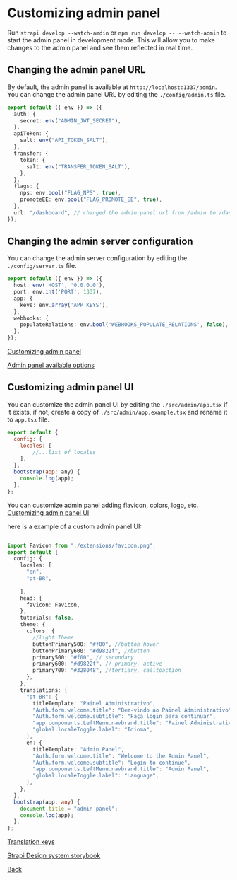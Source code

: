 # Customizing admin panel

Run `strapi develop --watch-amdin` or `npm run develop -- --watch-admin` to start the admin panel in development mode. This will allow you to make changes to the admin panel and see them reflected in real time.

## Changing the admin panel URL

By default, the admin panel is available at `http://localhost:1337/admin`. You can change the admin panel URL by editing the `./config/admin.ts` file.

```ts
export default ({ env }) => ({
  auth: {
    secret: env("ADMIN_JWT_SECRET"),
  },
  apiToken: {
    salt: env("API_TOKEN_SALT"),
  },
  transfer: {
    token: {
      salt: env("TRANSFER_TOKEN_SALT"),
    },
  },
  flags: {
    nps: env.bool("FLAG_NPS", true),
    promoteEE: env.bool("FLAG_PROMOTE_EE", true),
  },
  url: "/dashboard", // changed the admin panel url from /admin to /dashboard
});

```

## Changing the admin server configuration

You can change the admin server configuration by editing the `./config/server.ts` file.

```ts
export default ({ env }) => ({
  host: env('HOST', '0.0.0.0'),
  port: env.int('PORT', 1337),
  app: {
    keys: env.array('APP_KEYS'),
  },
  webhooks: {
    populateRelations: env.bool('WEBHOOKS_POPULATE_RELATIONS', false),
  },
});

```	

[Customizing admin panel](https://docs.strapi.io/dev-docs/admin-panel-customization)

[Admin panel available options](https://docs.strapi.io/dev-docs/configurations/admin-panel)

## Customizing admin panel UI

You can customize the admin panel UI by editing the `./src/admin/app.tsx` if it exists, if not, create a copy of `./src/admin/app.example.tsx` and rename it to `app.tsx` file.

```js
export default {
  config: {
    locales: [
		//...list of locales
    ],
  },
  bootstrap(app: any) {
    console.log(app);
  },
};


```
You can customize admin panel adding flavicon, colors, logo, etc. [Customizing admin panel UI](https://docs.strapi.io/dev-docs/admin-panel-customization)

here is a example of a custom admin panel UI:
```ts

import Favicon from "./extensions/favicon.png";
export default {
  config: {
    locales: [
      "en",
      "pt-BR",
      
    ],
    head: {
      favicon: Favicon,
    },
    tutorials: false,
    theme: {
      colors: {
        //light Theme
        buttonPrimary500: "#f00", //button hover
        buttonPrimary600: "#d9822f", //button
        primary500: "#f00", // secondary
        primary600: "#d9822f", // primary, active
        primary700: "#328048", //tertiary, calltoaction
      },
    },
    translations: {
      "pt-BR": {
        titleTemplate: "Painel Administrativo",
        "Auth.form.welcome.title": "Bem-vindo ao Painel Administrativo",
        "Auth.form.welcome.subtitle": "Faça login para continuar",
        "app.components.LeftMenu.navbrand.title": "Painel Administrativo",
        "global.localeToggle.label": "Idioma",
      },
      en: {
        titleTemplate: "Admin Panel",
        "Auth.form.welcome.title": "Welcome to the Admin Panel",
        "Auth.form.welcome.subtitle": "Login to continue",
        "app.components.LeftMenu.navbrand.title": "Admin Panel",
        "global.localeToggle.label": "Language",
      },
    },
  },
  bootstrap(app: any) {
    document.title = "admin panel";
    console.log(app);
  },
};

```

[Translation keys](./translations_keys.md)

[Strapi Design system storybook](https://design-system-git-main-strapijs.vercel.app/?path=/docs/design-system-primitives-combobox--docs)

[Back](./Customizing_strapi.md)